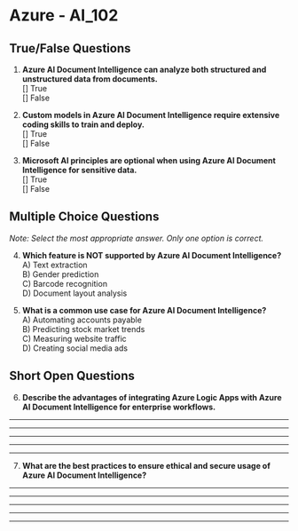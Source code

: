 # **Azure - AI_102**

## True/False Questions

1. **Azure AI Document Intelligence can analyze both structured and unstructured data from documents.**  
  [] True  
  [] False  

2. **Custom models in Azure AI Document Intelligence require extensive coding skills to train and deploy.**  
  [] True  
  [] False  

3. **Microsoft AI principles are optional when using Azure AI Document Intelligence for sensitive data.**  
  [] True  
  [] False  

## Multiple Choice Questions

*Note: Select the most appropriate answer. Only one option is correct.*

4. **Which feature is NOT supported by Azure AI Document Intelligence?**  
  A) Text extraction  
  B) Gender prediction  
  C) Barcode recognition  
  D) Document layout analysis  

5. **What is a common use case for Azure AI Document Intelligence?**  
  A) Automating accounts payable  
  B) Predicting stock market trends  
  C) Measuring website traffic  
  D) Creating social media ads  

## Short Open Questions

6. **Describe the advantages of integrating Azure Logic Apps with Azure AI Document Intelligence for enterprise workflows.**  

  ________________________________________________________  

  ________________________________________________________  

  ________________________________________________________  

  ________________________________________________________  

  ________________________________________________________  

7. **What are the best practices to ensure ethical and secure usage of Azure AI Document Intelligence?**  

  ________________________________________________________  

  ________________________________________________________  

  ________________________________________________________  

  ________________________________________________________  

  ________________________________________________________